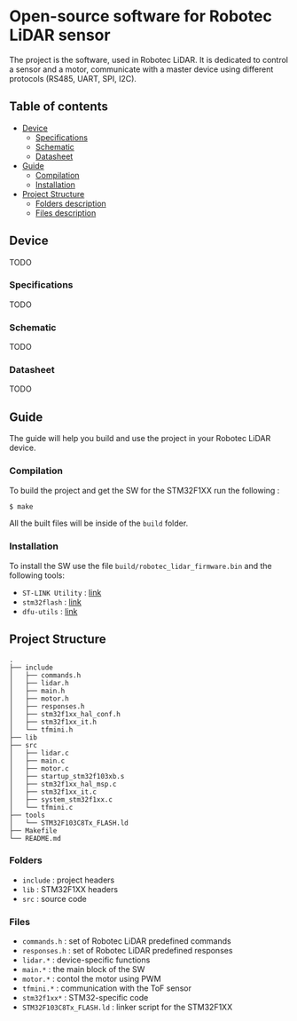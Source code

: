 # Open-source software for Robotec LiDAR sensor
The project is the software, used in Robotec LiDAR. It is dedicated to control a sensor and a motor, communicate with a master device using different protocols (RS485, UART, SPI, I2C). 

## Table of contents
* [Device](#device)
	* [Specifications](#specifications)
	* [Schematic](#schematic)
	* [Datasheet](#datasheet)
* [Guide](#guide)
	* [Compilation](#compilation)
	* [Installation](#installation)
* [Project Structure](#project_structure)
	* [Folders description](#folders)
	* [Files description](#files)

## Device
TODO
### Specifications
TODO

### Schematic
TODO

### Datasheet
TODO

## Guide
The guide will help you build and use the project in your Robotec LiDAR device.
### Compilation
To build the project and get the SW for the STM32F1XX run the following :
```bash
$ make
```
All the built files will be inside of the `build` folder. 

### Installation
To install the SW use the file `build/robotec_lidar_firmware.bin` and the following tools:
* `ST-LINK Utility` : [link](https://www.st.com/en/development-tools/st-link-v2.html)
* `stm32flash` : [link](https://sourceforge.net/projects/stm32flash/)
* `dfu-utils` : [link](http://dfu-util.sourceforge.net/)

## Project Structure
```
.
├── include
│   ├── commands.h
│   ├── lidar.h
│   ├── main.h
│   ├── motor.h
│   ├── responses.h
│   ├── stm32f1xx_hal_conf.h
│   ├── stm32f1xx_it.h
│   └── tfmini.h
├── lib
├── src
│   ├── lidar.c
│   ├── main.c
│   ├── motor.c
│   ├── startup_stm32f103xb.s
│   ├── stm32f1xx_hal_msp.c
│   ├── stm32f1xx_it.c
│   ├── system_stm32f1xx.c
│   └── tfmini.c
├── tools
│   └── STM32F103C8Tx_FLASH.ld
├── Makefile
└── README.md
```
### Folders
* `include` : project headers
* `lib` : STM32F1XX headers
* `src` : source code

### Files
* `commands.h` : set of Robotec LiDAR predefined commands
* `responses.h` : set of Robotec LiDAR predefined responses
* `lidar.*` : device-specific functions
* `main.*` : the main block of the SW
* `motor.*` : contol the motor using PWM
* `tfmini.*` : communication with the ToF sensor
* `stm32f1xx*` : STM32-specific code
* `STM32F103C8Tx_FLASH.ld` : linker script for the STM32F1XX